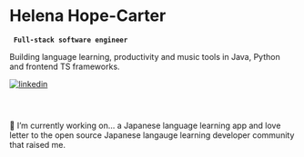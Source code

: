 # Helena Hope-Carter

**` Full-stack software engineer`**

Building language learning, productivity and music tools in Java, Python and frontend TS frameworks.

<p align="left">
 <a href="https://www.linkedin.com/in/helenahc/">
  <img alt="linkedin" src="https://custom-icon-badges.demolab.com/badge/linkedin-blue.svg?logo=link&logoColor=white" />
 </a>
</p>

#
<br/>
🔭 I’m currently working on... a Japanese language learning app and love letter to the open source Japanese langauge learning developer community that raised me.
<br/>
